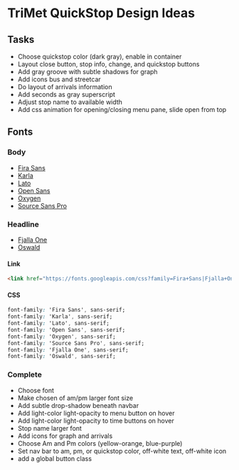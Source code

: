 # TriMet QuickStop Design Ideas

## Tasks
* Choose quickstop color (dark gray), enable in container
* Layout close button, stop info, change, and quickstop buttons
* Add gray groove with subtle shadows for graph
* Add icons bus and streetcar
* Do layout of arrivals information
* Add seconds as gray superscript
* Adjust stop name to available width
* Add css animation for opening/closing menu pane, slide open from top

## Fonts
### Body
* [Fira Sans](https://fonts.google.com/specimen/Fira+Sans)
* [Karla](https://fonts.google.com/specimen/Karla)
* [Lato](https://fonts.google.com/specimen/Lato)
* [Open Sans](https://fonts.google.com/specimen/Open+Sans)
* [Oxygen](https://fonts.google.com/specimen/Oxygen)
* [Source Sans Pro](https://fonts.google.com/specimen/Source+Sans+Pro)
### Headline
* [Fjalla One](https://fonts.google.com/specimen/Fjalla+One)
* [Oswald](https://fonts.google.com/specimen/Oswald)

#### Link
```html
<link href="https://fonts.googleapis.com/css?family=Fira+Sans|Fjalla+One|Karla|Lato|Open+Sans|Oswald|Oxygen|Source+Sans+Pro" rel="stylesheet">
```
#### CSS
```css
font-family: 'Fira Sans', sans-serif;
font-family: 'Karla', sans-serif;
font-family: 'Lato', sans-serif;
font-family: 'Open Sans', sans-serif;
font-family: 'Oxygen', sans-serif;
font-family: 'Source Sans Pro', sans-serif;
font-family: 'Fjalla One', sans-serif;
font-family: 'Oswald', sans-serif;
```

### Complete
* Choose font
* Make chosen of am/pm larger font size
* Add subtle drop-shadow beneath navbar
* Add light-color light-opacity to menu button on hover
* Add light-color light-opacity to time buttons on hover
* Stop name larger font
* Add icons for graph and arrivals
* Choose Am and Pm colors (yellow-orange, blue-purple)
* Set nav bar to am, pm, or quickstop color, off-white text, off-white icon
* add a global button class

